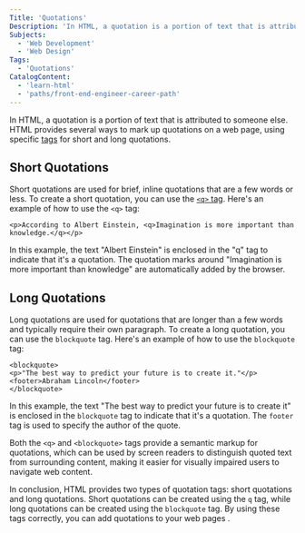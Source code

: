```yaml
---
Title: 'Quotations'
Description: 'In HTML, a quotation is a portion of text that is attributed to someone else. '
Subjects:
  - 'Web Development'
  - 'Web Design'
Tags:
  - 'Quotations'
CatalogContent:
  - 'learn-html'
  - 'paths/front-end-engineer-career-path'
---
```


In HTML, a quotation is a portion of text that is attributed to someone else. HTML provides several ways to mark up quotations on a web page, using specific [tags](https://www.codecademy.com/resources/docs/html/tags) for short and long quotations.

## Short Quotations

Short quotations are used for brief, inline quotations that are a few words or less. To create a short quotation, you can use the [`<q>` tag](https://www.codecademy.com/resources/docs/html/elements/q). Here's an example of how to use the `<q>` tag:

```pseudo
<p>According to Albert Einstein, <q>Imagination is more important than knowledge.</q></p>

```
In this example, the text "Albert Einstein" is enclosed in the "q" tag to indicate that it's a quotation. The quotation marks around "Imagination is more important than knowledge" are automatically added by the browser.

## Long Quotations

Long quotations are used for quotations that are longer than a few words and typically require their own paragraph. To create a long quotation, you can use the `blockquote` tag. Here's an example of how to use the `blockquote` tag:

```pseudo
<blockquote>
<p>"The best way to predict your future is to create it."</p>
<footer>Abraham Lincoln</footer>
</blockquote>

```

In this example, the text "The best way to predict your future is to create it" is enclosed in the `blockquote` tag to indicate that it's a quotation. The `footer` tag is used to specify the author of the quote.

Both the `<q>` and `<blockquote>` tags provide a semantic markup for quotations, which can be used by screen readers to distinguish quoted text from surrounding content, making it easier for visually impaired users to navigate web content.


In conclusion, HTML provides two types of quotation tags: short quotations and long quotations. Short quotations can be created using the `q` tag, while long quotations can be created using the `blockquote` tag. By using these tags correctly, you can add quotations to your web pages .
